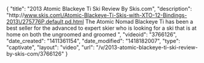 {
    "title": "2013 Atomic Blackeye Ti Ski Review By Skis.com",
    "description": "http:\/\/www.skis.com\/Atomic-Blackeye-Ti-Skis-with-XTO-12-Bindings-2013\/275776P,default,pd.html  The Atomic Nomad Blackeye Ti has been a best seller for the advanced to expert skier who is looking for a ski that is at home on both the ungroomed and groomed ",
    "videoid": "3766126",
    "date_created": "1411361154",
    "date_modified": "1418182007",
    "type": "captivate",
    "layout": "video",
    "url": "\/v\/2013-atomic-blackeye-ti-ski-review-by-skis-com\/3766126"
}